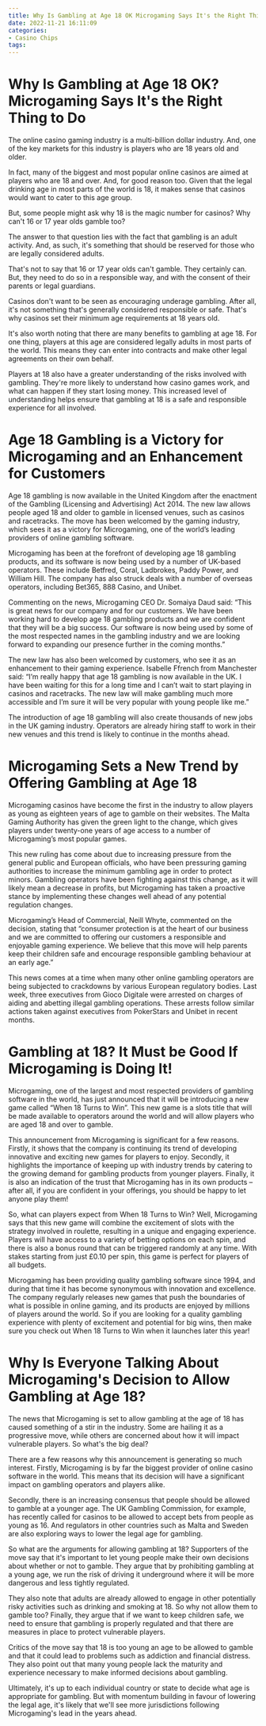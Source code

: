 ```yaml
---
title: Why Is Gambling at Age 18 OK Microgaming Says It's the Right Thing to Do
date: 2022-11-21 16:11:09
categories:
- Casino Chips
tags:
---
```



#  Why Is Gambling at Age 18 OK? Microgaming Says It's the Right Thing to Do

The online casino gaming industry is a multi-billion dollar industry. And, one of the key markets for this industry is players who are 18 years old and older.

In fact, many of the biggest and most popular online casinos are aimed at players who are 18 and over. And, for good reason too. Given that the legal drinking age in most parts of the world is 18, it makes sense that casinos would want to cater to this age group.

But, some people might ask why 18 is the magic number for casinos? Why can't 16 or 17 year olds gamble too?

The answer to that question lies with the fact that gambling is an adult activity. And, as such, it's something that should be reserved for those who are legally considered adults.

That's not to say that 16 or 17 year olds can't gamble. They certainly can. But, they need to do so in a responsible way, and with the consent of their parents or legal guardians.

Casinos don't want to be seen as encouraging underage gambling. After all, it's not something that's generally considered responsible or safe. That's why casinos set their minimum age requirements at 18 years old.

It's also worth noting that there are many benefits to gambling at age 18. For one thing, players at this age are considered legally adults in most parts of the world. This means they can enter into contracts and make other legal agreements on their own behalf.

Players at 18 also have a greater understanding of the risks involved with gambling. They're more likely to understand how casino games work, and what can happen if they start losing money. This increased level of understanding helps ensure that gambling at 18 is a safe and responsible experience for all involved.

#  Age 18 Gambling is a Victory for Microgaming and an Enhancement for Customers

Age 18 gambling is now available in the United Kingdom after the enactment of the Gambling (Licensing and Advertising) Act 2014. The new law allows people aged 18 and older to gamble in licensed venues, such as casinos and racetracks. The move has been welcomed by the gaming industry, which sees it as a victory for Microgaming, one of the world’s leading providers of online gambling software.

Microgaming has been at the forefront of developing age 18 gambling products, and its software is now being used by a number of UK-based operators. These include Betfred, Coral, Ladbrokes, Paddy Power, and William Hill. The company has also struck deals with a number of overseas operators, including Bet365, 888 Casino, and Unibet.

Commenting on the news, Microgaming CEO Dr. Somaiya Daud said: “This is great news for our company and for our customers. We have been working hard to develop age 18 gambling products and we are confident that they will be a big success. Our software is now being used by some of the most respected names in the gambling industry and we are looking forward to expanding our presence further in the coming months.”

The new law has also been welcomed by customers, who see it as an enhancement to their gaming experience. Isabelle Ffrench from Manchester said: “I’m really happy that age 18 gambling is now available in the UK. I have been waiting for this for a long time and I can’t wait to start playing in casinos and racetracks. The new law will make gambling much more accessible and I’m sure it will be very popular with young people like me.”

The introduction of age 18 gambling will also create thousands of new jobs in the UK gaming industry. Operators are already hiring staff to work in their new venues and this trend is likely to continue in the months ahead.

#  Microgaming Sets a New Trend by Offering Gambling at Age 18

Microgaming casinos have become the first in the industry to allow players as young as eighteen years of age to gamble on their websites. The Malta Gaming Authority has given the green light to the change, which gives players under twenty-one years of age access to a number of Microgaming’s most popular games.

This new ruling has come about due to increasing pressure from the general public and European officials, who have been pressuring gaming authorities to increase the minimum gambling age in order to protect minors. Gambling operators have been fighting against this change, as it will likely mean a decrease in profits, but Microgaming has taken a proactive stance by implementing these changes well ahead of any potential regulation changes.

Microgaming’s Head of Commercial, Neill Whyte, commented on the decision, stating that “consumer protection is at the heart of our business and we are committed to offering our customers a responsible and enjoyable gaming experience. We believe that this move will help parents keep their children safe and encourage responsible gambling behaviour at an early age.”

This news comes at a time when many other online gambling operators are being subjected to crackdowns by various European regulatory bodies. Last week, three executives from Gioco Digitale were arrested on charges of aiding and abetting illegal gambling operations. These arrests follow similar actions taken against executives from PokerStars and Unibet in recent months.

#  Gambling at 18? It Must be Good If Microgaming is Doing It!

Microgaming, one of the largest and most respected providers of gambling software in the world, has just announced that it will be introducing a new game called “When 18 Turns to Win”. This new game is a slots title that will be made available to operators around the world and will allow players who are aged 18 and over to gamble.

This announcement from Microgaming is significant for a few reasons. Firstly, it shows that the company is continuing its trend of developing innovative and exciting new games for players to enjoy. Secondly, it highlights the importance of keeping up with industry trends by catering to the growing demand for gambling products from younger players. Finally, it is also an indication of the trust that Microgaming has in its own products – after all, if you are confident in your offerings, you should be happy to let anyone play them!

So, what can players expect from When 18 Turns to Win? Well, Microgaming says that this new game will combine the excitement of slots with the strategy involved in roulette, resulting in a unique and engaging experience. Players will have access to a variety of betting options on each spin, and there is also a bonus round that can be triggered randomly at any time. With stakes starting from just £0.10 per spin, this game is perfect for players of all budgets.

Microgaming has been providing quality gambling software since 1994, and during that time it has become synonymous with innovation and excellence. The company regularly releases new games that push the boundaries of what is possible in online gaming, and its products are enjoyed by millions of players around the world. So if you are looking for a quality gambling experience with plenty of excitement and potential for big wins, then make sure you check out When 18 Turns to Win when it launches later this year!

#  Why Is Everyone Talking About Microgaming's Decision to Allow Gambling at Age 18?

The news that Microgaming is set to allow gambling at the age of 18 has caused something of a stir in the industry. Some are hailing it as a progressive move, while others are concerned about how it will impact vulnerable players. So what's the big deal?

There are a few reasons why this announcement is generating so much interest. Firstly, Microgaming is by far the biggest provider of online casino software in the world. This means that its decision will have a significant impact on gambling operators and players alike.

Secondly, there is an increasing consensus that people should be allowed to gamble at a younger age. The UK Gambling Commission, for example, has recently called for casinos to be allowed to accept bets from people as young as 16. And regulators in other countries such as Malta and Sweden are also exploring ways to lower the legal age for gambling.

So what are the arguments for allowing gambling at 18? Supporters of the move say that it's important to let young people make their own decisions about whether or not to gamble. They argue that by prohibiting gambling at a young age, we run the risk of driving it underground where it will be more dangerous and less tightly regulated.

They also note that adults are already allowed to engage in other potentially risky activities such as drinking and smoking at 18. So why not allow them to gamble too? Finally, they argue that if we want to keep children safe, we need to ensure that gambling is properly regulated and that there are measures in place to protect vulnerable players.

Critics of the move say that 18 is too young an age to be allowed to gamble and that it could lead to problems such as addiction and financial distress. They also point out that many young people lack the maturity and experience necessary to make informed decisions about gambling.

Ultimately, it's up to each individual country or state to decide what age is appropriate for gambling. But with momentum building in favour of lowering the legal age, it's likely that we'll see more jurisdictions following Microgaming's lead in the years ahead.